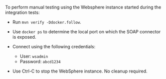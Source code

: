 To perform manual testing using the Websphere instance started during the integration tests:

*   Run `mvn verify -Ddocker.follow`.

*   Use `docker ps` to determine the local port on which the SOAP connector is exposed.

*   Connect using the following credentials:

    *   User: `wsadmin`
    *   Password: `abcd1234`

*   Use Ctrl-C to stop the WebSphere instance. No cleanup required.
